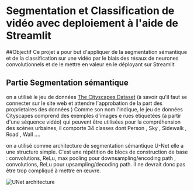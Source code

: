 # Segmentation et Classification de vidéo avec deploiement à l'aide de Streamlit
##Objectif
Ce projet a pour but d'appliquer de la segmentation sémantique et de la classification sur une vidéo 
par le biais des résaux de neurones convolutionnels et de le mettre en valeur en le déployant sur Streamlit
## Partie Segmentation sémantique
on a utilisé le jeu de données [The Cityscapes Dataset](https://www.cityscapes-dataset.com/) 
(à savoir qu'il faut se connecter sur le site web et attendre l'approbation de la part des proprietaires des données )
Comme son nom l'indique, le jeu de données Cityscapes comprend des exemples d'images e rues étiquetées (à partir d'une séquence vidéo)
qui peuvent être utilisées pour la compréhension des scènes urbaines, il comporte 34 classes dont Person , Sky , Sidewalk , Road , Wall ....

on a utilisé comme architecture de segmentation sémantique U-Net
elle a une structure simple. C'est une répétition de blocs de construction de base : convolutions, ReLu, max pooling pour
downsampling/encoding path , convolutions, ReLu pour upsampling/decoding path. Il ne devrait donc pas être trop compliqué à mettre en œuvre.

![UNet architecture](https://www.google.com/url?sa=i&url=https%3A%2F%2Fwww.researchgate.net%2Ffigure%2FThe-architecture-of-Unet_fig2_334287825&psig=AOvVaw1ZobykGdZiiIxYH6SmXAYv&ust=1654039579819000&source=images&cd=vfe&ved=0CAwQjRxqFwoTCKCsteaviPgCFQAAAAAdAAAAABAD)
